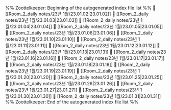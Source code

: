 %% Zoottelkeeper: Beginning of the autogenerated index file list  %%
📄 [[Room_2_daily notes/23년 1월/23.01.02|23.01.02]]
📄 [[Room_2_daily notes/23년 1월/23.01.03|23.01.03]]
📄 [[Room_2_daily notes/23년 1월/23.01.04|23.01.04]]
📄 [[Room_2_daily notes/23년 1월/23.01.05|23.01.05]]
📄 [[Room_2_daily notes/23년 1월/23.01.06|23.01.06]]
📄 [[Room_2_daily notes/23년 1월/23.01.10|23.01.10]]
📄 [[Room_2_daily notes/23년 1월/23.01.11|23.01.11]]
📄 [[Room_2_daily notes/23년 1월/23.01.12|23.01.12]]
📄 [[Room_2_daily notes/23년 1월/23.01.13|23.01.13]]
📄 [[Room_2_daily notes/23년 1월/23.01.16|23.01.16]]
📄 [[Room_2_daily notes/23년 1월/23.01.17|23.01.17]]
📄 [[Room_2_daily notes/23년 1월/23.01.18|23.01.18]]
📄 [[Room_2_daily notes/23년 1월/23.01.19|23.01.19]]
📄 [[Room_2_daily notes/23년 1월/23.01.20|23.01.20]]
📄 [[Room_2_daily notes/23년 1월/23.01.25|23.01.25]]
📄 [[Room_2_daily notes/23년 1월/23.01.26|23.01.26]]
📄 [[Room_2_daily notes/23년 1월/23.01.27|23.01.27]]
📄 [[Room_2_daily notes/23년 1월/23.01.30|23.01.30]]
📄 [[Room_2_daily notes/23년 1월/23.01.31|23.01.31]]
%% Zoottelkeeper: End of the autogenerated index file list  %%
